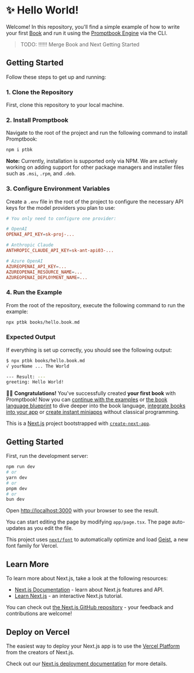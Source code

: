 # ✨ Hello World!

Welcome! In this repository, you'll find a simple example of how to write your first [Book](https://github.com/webgptorg/book) and run it using the [Promptbook Engine](https://github.com/webgptorg/promptbook) via the CLI.


> TODO: !!!!!! Merge Book and Next Getting Started

## Getting Started

Follow these steps to get up and running:

### 1. Clone the Repository
First, clone this repository to your local machine.

### 2. Install Promptbook
Navigate to the root of the project and run the following command to install Promptbook:

```bash
npm i ptbk
```

**Note:** Currently, installation is supported only via NPM. We are actively working on adding support for other package managers and installer files such as `.msi`, `.rpm`, and `.deb`.

### 3. Configure Environment Variables
Create a `.env` file in the root of the project to configure the necessary API keys for the model providers you plan to use:

```conf
# You only need to configure one provider:

# OpenAI
OPENAI_API_KEY=sk-proj-...

# Anthropic Claude
ANTHROPIC_CLAUDE_API_KEY=sk-ant-api03-...

# Azure OpenAI
AZUREOPENAI_API_KEY=...
AZUREOPENAI_RESOURCE_NAME=...
AZUREOPENAI_DEPLOYMENT_NAME=...
```

### 4. Run the Example
From the root of the repository, execute the following command to run the example:

```bash
npx ptbk books/hello.book.md
```

### Expected Output
If everything is set up correctly, you should see the following output:

```bash
$ npx ptbk books/hello.book.md
√ yourName ... The World

--- Result: ---
greeting: Hello World!
```

🚀✨ **Congratulations!** You've successfully created **your first book** with Promptbook! Now you can [continue with the examples](/books/) or [the book language blueprint](https://github.com/webgptorg/book) to dive deeper into the book language, [integrate books into your app]() or [create instant miniapps](#!!!!!!) without classical programming.


This is a [Next.js](https://nextjs.org) project bootstrapped with [`create-next-app`](https://nextjs.org/docs/app/api-reference/cli/create-next-app).

## Getting Started

First, run the development server:

```bash
npm run dev
# or
yarn dev
# or
pnpm dev
# or
bun dev
```

Open [http://localhost:3000](http://localhost:3000) with your browser to see the result.

You can start editing the page by modifying `app/page.tsx`. The page auto-updates as you edit the file.

This project uses [`next/font`](https://nextjs.org/docs/app/building-your-application/optimizing/fonts) to automatically optimize and load [Geist](https://vercel.com/font), a new font family for Vercel.

## Learn More

To learn more about Next.js, take a look at the following resources:

- [Next.js Documentation](https://nextjs.org/docs) - learn about Next.js features and API.
- [Learn Next.js](https://nextjs.org/learn) - an interactive Next.js tutorial.

You can check out [the Next.js GitHub repository](https://github.com/vercel/next.js) - your feedback and contributions are welcome!

## Deploy on Vercel

The easiest way to deploy your Next.js app is to use the [Vercel Platform](https://vercel.com/new?utm_medium=default-template&filter=next.js&utm_source=create-next-app&utm_campaign=create-next-app-readme) from the creators of Next.js.

Check out our [Next.js deployment documentation](https://nextjs.org/docs/app/building-your-application/deploying) for more details.
